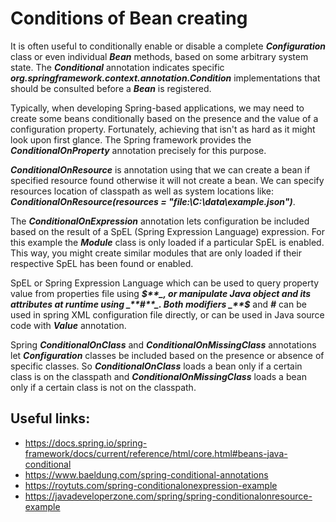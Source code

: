 # Conditions of Bean creating

It is often useful to conditionally enable or disable a complete _**Configuration**_ class or even individual _**Bean**_
methods, based on some arbitrary system state. The _**Conditional**_ annotation indicates specific
_**org.springframework.context.annotation.Condition**_ implementations that should be consulted before a _**Bean**_ is
registered.

Typically, when developing Spring-based applications, we may need to create some beans conditionally based on the
presence and the value of a configuration property. Fortunately, achieving that isn't as hard as it might look upon
first glance. The Spring framework provides the _**ConditionalOnProperty**_ annotation precisely for this purpose.

_**ConditionalOnResource**_ is annotation using that we can create a bean if specified resource found otherwise it will
not create a bean. We can specify resources location of classpath as well as system locations like:  
_**ConditionalOnResource(resources = "file:\\C:\\data\\example.json")**_.

The _**ConditionalOnExpression**_ annotation lets configuration be included based on the result of a SpEL (Spring
Expression Language) expression. For this example the _**Module**_ class is only loaded if a particular SpEL is enabled.
This way, you might create similar modules that are only loaded if their respective SpEL has been found or enabled.

SpEL or Spring Expression Language which can be used to query property value from properties file using _**$**_, or
manipulate Java object and its attributes at runtime using _**#**_. Both modifiers _**$**_ and _**#**_ can be used in
spring XML configuration file directly, or can be used in Java source code with _**Value**_ annotation.

Spring _**ConditionalOnClass**_ and _**ConditionalOnMissingClass**_ annotations let _**Configuration**_ classes be
included based on the presence or absence of specific classes. So _**ConditionalOnClass**_ loads a bean only if a
certain class is on the classpath and _**ConditionalOnMissingClass**_ loads a bean only if a certain class is not on the
classpath.

## Useful links:

- https://docs.spring.io/spring-framework/docs/current/reference/html/core.html#beans-java-conditional
- https://www.baeldung.com/spring-conditional-annotations
- https://roytuts.com/spring-conditionalonexpression-example
- https://javadeveloperzone.com/spring/spring-conditionalonresource-example